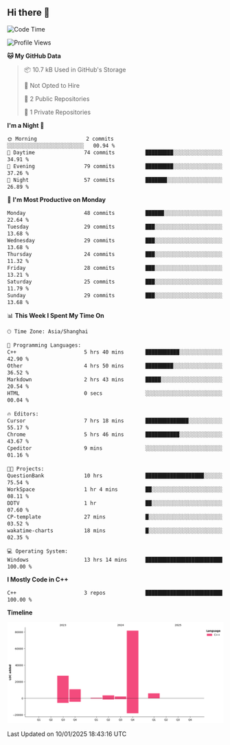 ## Hi there 👋

<!--
**hh2048/hh2048** is a ✨ _special_ ✨ repository because its `README.md` (this file) appears on your GitHub profile.

Here are some ideas to get you started:

- 🔭 I’m currently working on ...
- 🌱 I’m currently learning ...
- 👯 I’m looking to collaborate on ...
- 🤔 I’m looking for help with ...
- 💬 Ask me about ...
- 📫 How to reach me: ...
- 😄 Pronouns: ...
- ⚡ Fun fact: ...
-->

<!--START_SECTION:waka-->
![Code Time](http://img.shields.io/badge/Code%20Time-1%2C060%20hrs%201%20min-blue)

![Profile Views](http://img.shields.io/badge/Profile%20Views-15-blue)

**🐱 My GitHub Data** 

> 📦 10.7 kB Used in GitHub's Storage 
 > 
> 🚫 Not Opted to Hire
 > 
> 📜 2 Public Repositories 
 > 
> 🔑 1 Private Repositories 
 > 
**I'm a Night 🦉** 

```text
🌞 Morning                2 commits           ░░░░░░░░░░░░░░░░░░░░░░░░░   00.94 % 
🌆 Daytime                74 commits          █████████░░░░░░░░░░░░░░░░   34.91 % 
🌃 Evening                79 commits          █████████░░░░░░░░░░░░░░░░   37.26 % 
🌙 Night                  57 commits          ███████░░░░░░░░░░░░░░░░░░   26.89 % 
```
📅 **I'm Most Productive on Monday** 

```text
Monday                   48 commits          ██████░░░░░░░░░░░░░░░░░░░   22.64 % 
Tuesday                  29 commits          ███░░░░░░░░░░░░░░░░░░░░░░   13.68 % 
Wednesday                29 commits          ███░░░░░░░░░░░░░░░░░░░░░░   13.68 % 
Thursday                 24 commits          ███░░░░░░░░░░░░░░░░░░░░░░   11.32 % 
Friday                   28 commits          ███░░░░░░░░░░░░░░░░░░░░░░   13.21 % 
Saturday                 25 commits          ███░░░░░░░░░░░░░░░░░░░░░░   11.79 % 
Sunday                   29 commits          ███░░░░░░░░░░░░░░░░░░░░░░   13.68 % 
```


📊 **This Week I Spent My Time On** 

```text
🕑︎ Time Zone: Asia/Shanghai

💬 Programming Languages: 
C++                      5 hrs 40 mins       ███████████░░░░░░░░░░░░░░   42.90 % 
Other                    4 hrs 50 mins       █████████░░░░░░░░░░░░░░░░   36.52 % 
Markdown                 2 hrs 43 mins       █████░░░░░░░░░░░░░░░░░░░░   20.54 % 
HTML                     0 secs              ░░░░░░░░░░░░░░░░░░░░░░░░░   00.04 % 

🔥 Editors: 
Cursor                   7 hrs 18 mins       ██████████████░░░░░░░░░░░   55.17 % 
Chrome                   5 hrs 46 mins       ███████████░░░░░░░░░░░░░░   43.67 % 
Cpeditor                 9 mins              ░░░░░░░░░░░░░░░░░░░░░░░░░   01.16 % 

🐱‍💻 Projects: 
QuestionBank             10 hrs              ███████████████████░░░░░░   75.54 % 
WorkSpace                1 hr 4 mins         ██░░░░░░░░░░░░░░░░░░░░░░░   08.11 % 
DDTV                     1 hr                ██░░░░░░░░░░░░░░░░░░░░░░░   07.60 % 
CP-template              27 mins             █░░░░░░░░░░░░░░░░░░░░░░░░   03.52 % 
wakatime-charts          18 mins             █░░░░░░░░░░░░░░░░░░░░░░░░   02.35 % 

💻 Operating System: 
Windows                  13 hrs 14 mins      █████████████████████████   100.00 % 
```

**I Mostly Code in C++** 

```text
C++                      3 repos             █████████████████████████   100.00 % 
```



**Timeline**

![Lines of Code chart](https://raw.githubusercontent.com/hh2048/hh2048/main/assets/bar_graph.png)


 Last Updated on 10/01/2025 18:43:16 UTC
<!--END_SECTION:waka-->
